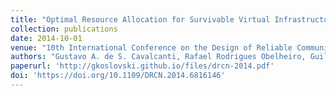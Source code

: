 ```yaml
---
title: "Optimal Resource Allocation for Survivable Virtual Infrastructures"
collection: publications
date: 2014-10-01
venue: "10th International Conference on the Design of Reliable Communication Networks (DRCN)"
authors: "Gustavo A. de S. Cavalcanti, Rafael Rodrigues Obelheiro, Guilherme Piêgas Koslovski"
paperurl: 'http://gkoslovski.github.io/files/drcn-2014.pdf'
doi: 'https://doi.org/10.1109/DRCN.2014.6816146'
---
```


